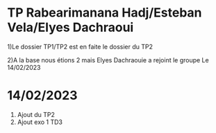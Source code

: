 # TP Rabearimanana Hadj/Esteban Vela/Elyes Dachraoui
1)Le dossier TP1/TP2 est en faite le dossier du TP2 

2)A la base nous étions 2 mais Elyes Dachraouie a rejoint le groupe Le 14/02/2023

# 14/02/2023
1) Ajout du TP2
2) Ajout exo 1 TD3

